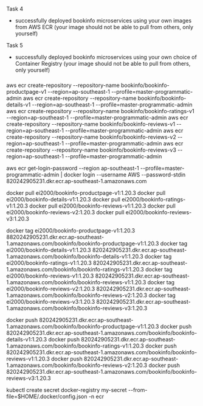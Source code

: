 Task 4
- successfully deployed bookinfo microservices using your own images from AWS ECR (your image should not be able to pull from others, only yourself)

Task 5
- successfully deployed bookinfo microservices using your own choice of Container Registry (your image should not be able to pull from others, only yourself)

###
aws ecr create-repository --repository-name bookinfo/bookinfo-productpage-v1 --region=ap-southeast-1 --profile=master-programmatic-admin
aws ecr create-repository --repository-name bookinfo/bookinfo-details-v1 --region=ap-southeast-1 --profile=master-programmatic-admin
aws ecr create-repository --repository-name bookinfo/bookinfo-ratings-v1 --region=ap-southeast-1 --profile=master-programmatic-admin
aws ecr create-repository --repository-name bookinfo/bookinfo-reviews-v1 --region=ap-southeast-1 --profile=master-programmatic-admin
aws ecr create-repository --repository-name bookinfo/bookinfo-reviews-v2 --region=ap-southeast-1 --profile=master-programmatic-admin
aws ecr create-repository --repository-name bookinfo/bookinfo-reviews-v3 --region=ap-southeast-1 --profile=master-programmatic-admin

aws ecr get-login-password --region ap-southeast-1 --profile=master-programmatic-admin | docker login --username AWS --password-stdin 820242905231.dkr.ecr.ap-southeast-1.amazonaws.com

docker pull ei2000/bookinfo-productpage-v1:1.20.3
docker pull ei2000/bookinfo-details-v1:1.20.3
docker pull ei2000/bookinfo-ratings-v1:1.20.3
docker pull ei2000/bookinfo-reviews-v1:1.20.3
docker pull ei2000/bookinfo-reviews-v2:1.20.3
docker pull ei2000/bookinfo-reviews-v3:1.20.3

docker tag ei2000/bookinfo-productpage-v1:1.20.3 8820242905231.dkr.ecr.ap-southeast-1.amazonaws.com/bookinfo/bookinfo-productpage-v1:1.20.3
docker tag ei2000/bookinfo-details-v1:1.20.3 820242905231.dkr.ecr.ap-southeast-1.amazonaws.com/bookinfo/bookinfo-details-v1:1.20.3
docker tag ei2000/bookinfo-ratings-v1:1.20.3 820242905231.dkr.ecr.ap-southeast-1.amazonaws.com/bookinfo/bookinfo-ratings-v1:1.20.3
docker tag ei2000/bookinfo-reviews-v1:1.20.3 820242905231.dkr.ecr.ap-southeast-1.amazonaws.com/bookinfo/bookinfo-reviews-v1:1.20.3
docker tag ei2000/bookinfo-reviews-v2:1.20.3 820242905231.dkr.ecr.ap-southeast-1.amazonaws.com/bookinfo/bookinfo-reviews-v2:1.20.3
docker tag ei2000/bookinfo-reviews-v3:1.20.3 820242905231.dkr.ecr.ap-southeast-1.amazonaws.com/bookinfo/bookinfo-reviews-v3:1.20.3

docker push 820242905231.dkr.ecr.ap-southeast-1.amazonaws.com/bookinfo/bookinfo-productpage-v1:1.20.3
docker push 820242905231.dkr.ecr.ap-southeast-1.amazonaws.com/bookinfo/bookinfo-details-v1:1.20.3
docker push 820242905231.dkr.ecr.ap-southeast-1.amazonaws.com/bookinfo/bookinfo-ratings-v1:1.20.3
docker push 820242905231.dkr.ecr.ap-southeast-1.amazonaws.com/bookinfo/bookinfo-reviews-v1:1.20.3
docker push 820242905231.dkr.ecr.ap-southeast-1.amazonaws.com/bookinfo/bookinfo-reviews-v2:1.20.3
docker push 820242905231.dkr.ecr.ap-southeast-1.amazonaws.com/bookinfo/bookinfo-reviews-v3:1.20.3


kubectl create secret docker-registry my-secret --from-file=$HOME/.docker/config.json -n ecr


